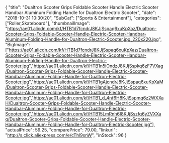 {
	"title": "Dualtron Scooter Grips Foldable Scooter Handle Electric Scooter Handbar Aluminum Folding Handle for Dualtron Electric Scooter",
	"date": "2018-10-31 10:30:20",
	"SubCat": ["Sports & Entertainment"],
	"categories": ["Roller,Skateboard"],
	"thumbnailImage": "https://ae01.alicdn.com/kf/HTB1d7fcndrJ8KJjSspaq6xuKpXaz/Dualtron-Scooter-Grips-Foldable-Scooter-Handle-Electric-Scooter-Handbar-Aluminum-Folding-Handle-for-Dualtron-Electric-Scooter.jpg_220x220.jpg",
	"BigImage": ["https://ae01.alicdn.com/kf/HTB1d7fcndrJ8KJjSspaq6xuKpXaz/Dualtron-Scooter-Grips-Foldable-Scooter-Handle-Electric-Scooter-Handbar-Aluminum-Folding-Handle-for-Dualtron-Electric-Scooter.jpg","https://ae01.alicdn.com/kf/HTB1n5iOndzJ8KJjSspkq6zF7VXag/Dualtron-Scooter-Grips-Foldable-Scooter-Handle-Electric-Scooter-Handbar-Aluminum-Folding-Handle-for-Dualtron-Electric-Scooter.jpg","https://ae01.alicdn.com/kf/HTB1gAjcndrJ8KJjSspaq6xuKpXaM/Dualtron-Scooter-Grips-Foldable-Scooter-Handle-Electric-Scooter-Handbar-Aluminum-Folding-Handle-for-Dualtron-Electric-Scooter.jpg","https://ae01.alicdn.com/kf/HTB1_d_4nf6H8KJjSspmq6z2WXXaH/Dualtron-Scooter-Grips-Foldable-Scooter-Handle-Electric-Scooter-Handbar-Aluminum-Folding-Handle-for-Dualtron-Electric-Scooter.jpg","https://ae01.alicdn.com/kf/HTB15LmRnh6I8KJjSszfq6yZVXXaq/Dualtron-Scooter-Grips-Foldable-Scooter-Handle-Electric-Scooter-Handbar-Aluminum-Folding-Handle-for-Dualtron-Electric-Scooter.jpg"],
	"actualPrice": 59.25,
	"comparePrice": 79.00,
	"linkurl": "http://s.click.aliexpress.com/e/cThl9snW",
	"inStock": 96
}
